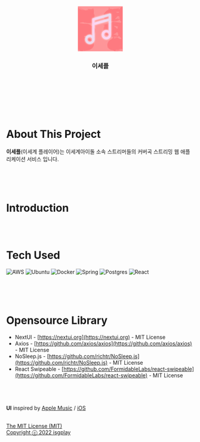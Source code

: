 <br />
<br />
<div align="center">
  <a href="https://13.124.212.76/">
    <img src="frontend/public/icons/mstile-310x310.png" alt="Logo" width="120" height="120">
  </a>

  <h3 align="center"> 이세플 </h3>

  <p align="center">
    <br />
    <br />
    <br />
  </p>
</div>
<br />
<br />

# About This Project

**이세플**(이세계 플레이어)는 이세계아이돌 소속 스트리머들의 커버곡 스트리밍 웹 애플리케이션 서비스 입니다.
<br>
<br>

<p align="center">
</p>
<br>
<br>

# Introduction

<br>
<br>

# Tech Used

![AWS](https://img.shields.io/badge/AWS-%23FF9900.svg?style=for-the-badge&logo=amazon-aws&logoColor=white) ![Ubuntu](https://img.shields.io/badge/Ubuntu-E95420?style=for-the-badge&logo=ubuntu&logoColor=white) ![Docker](https://img.shields.io/badge/docker-%230db7ed.svg?style=for-the-badge&logo=docker&logoColor=white) ![Spring](https://img.shields.io/badge/spring-%236DB33F.svg?style=for-the-badge&logo=spring&logoColor=white) ![Postgres](https://img.shields.io/badge/postgres-%23316192.svg?style=for-the-badge&logo=postgresql&logoColor=white) ![React](https://img.shields.io/badge/react-%2320232a.svg?style=for-the-badge&logo=react&logoColor=%2361DAFB)

<br>
<br>
<br>

# Opensource Library

- NextUI - [https://nextui.org](https://nextui.org) - MIT License
- Axios - [https://github.com/axios/axios](https://github.com/axios/axios) - MIT License
- NoSleep.js - [https://github.com/richtr/NoSleep.js](https://github.com/richtr/NoSleep.js) -
  MIT License
- React Swipeable - [https://github.com/FormidableLabs/react-swipeable](https://github.com/FormidableLabs/react-swipeable) - MIT License

#
<br/>

**UI** inspired by [Apple Music](https://www.apple.com/kr/apple-music/) / [iOS](https://www.apple.com/kr/ios/ios-15/)

<br/>

 <a href='https://github.com/mskim9967/isedol-cover-streaming/blob/main/LICENSE'>
	The MIT License (MIT)
    <br />
   	Copyright ⓒ 2022 isgplay
</a>
